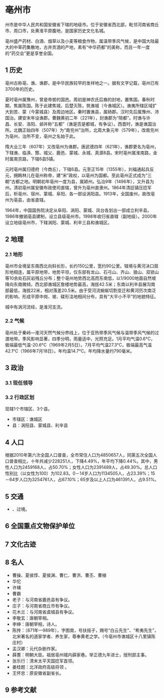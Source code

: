 # 亳州市



州市是中华人民共和国安徽省下辖的地级市。位于安徽省西北部，毗邻河南省商丘市、周口市，处黄淮平原腹地，是国家历史文化名城。

亳州盛产药材、白酒、烟草以及小麦等粮食作物，属温带季风气候，是中国大陆最大的中草药集散地，古井贡酒的产地，素有“中华药都”的美称，而且一年一度的“药交会”更是享誉全国。



## 1 历史

亳州古称亳、谯、谯郡，是中华民族较早的发祥地之一。据有文字记载，亳州已有3700年的历史。

夏时亳州属豫州，曾是帝喾的国邑。周初是神农氏后裔的封地，置焦国。春秋时期，焦属陈国。陈于此建焦城，后楚灭陈，筑谯城（今谯城区）。谯夷所辖区域扩大到苦、蒙（今蒙城县）及周边地区。秦时置谯县，属砀郡。汉时先后属豫州、沛国治。建安末年设谯郡。曹魏黄初二年（221年），封谯郡为“陪都”。时谯与许昌、长安、洛阳、邺并称“五都”（谯是否是都城，有争议）。西晋时，谯是谯国治所。北魏正始四年（507年）为“南兖州”治所，北周大象元年（579年），改南兖州为亳州，治所不变，亳州之名始于此。

隋大业三年（607年）又改亳州为谯郡。唐武德四年（621年），谯郡更名为亳州，下辖谯、临涣、酂、城父、鹿邑、蒙城、永城、真源8县。宋时亳州属淮南路，金时属南京路，下辖6县5镇。

元时亳州属归德府（今商丘），下辖6县。元至正15年（1355年），刘福通起兵反元，拥韩林儿在亳州称帝，建“宋”政权，以亳州为国都。至此亳州正式成为“三朝”古都之地。明朝初年亳州一度为县，属颍州。弘治9年（1496年），又升县为州。清初亳州属安徽布政使司直辖，曾升为亳州直隶州。1864年清廷镇压捻军后，析亳州、宿州、蒙城、阜阳、各一部设涡阳县。1913年，全国废州，故改亳州为亳县，由省直辖。

1964年，中国国务院决定从阜阳、涡阳、蒙城、凤台各划出一部成立利辛县。1986年撤销亳县建制，设立县级亳州市。1998年收归省直辖（副地级）。2000年设立地级亳州市，下辖涡阳、蒙城、利辛三县和谯城区。



## 2 地理



### 2.1 地形

亳州市全境呈东南西北向斜长形，长约150公里，宽约90公里。辖境与黄河决口扇形地相连，属平原地带，地势平坦，仅东部有龙山、石弓山、齐山、狼山、双锁山等10余处石灰岩残丘分布；整个亳州地势西北高而东南低，以1/9000地面自然坡降向东南微倾。西北部谯城区詹楼地势最高，海拔42.5米；东南以利辛县展沟南部最低，海拔22米，相对落差20.5米。由于受河流蜿蜒切割变迁和黄河历次南泛的影响，形成平原中岗、坡、碟形洼地相间分布，具有“大平小不平”的地貌特征。

城中有涡河流经，是淮河支流。



### 2.2 气候

亳州处于秦岭—淮河天然气候分界线上，位于亚热带季风气候与温带季风气候的过渡地带。季风影响显著，四季分明，雨量适中，光照充足。1月平均气温0.6°C，极端最低气温-20.6°C（1969年2月5日）。7月平均气温27.3°C，极端最高气温42.1°C（1966年7月18日）。年均温14.7°C。年均降水量约790毫米。



## 3 政治



### 3.1 现任领导



### 3.2 行政区划

现辖1个市辖区、3个县。

* 市辖区：谯城区
* 县：涡阳县、蒙城县、利辛县



## 4 人口

根据2010年第六次全国人口普查，全市常住人口为4850657人，同第五次全国人口普查相比，十年共减少228251人，下降4.49%，年平均下降0.44%。其中，男性人口为2459168人，占50.70%；女性人口为2391489人，占49.30%。总人口性别比（以女性为100）为102.83。0－14岁人口为1134505人，占23.39%；15－64岁人口为3254761人，占67.10%；65岁及以上人口为461391人，占9.51%。



## 5 交通

* 、过境。



## 6 全国重点文物保护单位



## 7 文化古迹



## 8 名人

* 曹操、夏侯惇、夏侯渊、曹仁、曹洪、曹丕、曹植
* 华佗
* 许褚
* 曹霸
* 老子：与河南省鹿邑县有争议。
* 庄子：与河南省商丘市有争议。
* 花木兰：与河南省虞城县有争议。
* 李敬玄：唐朝宰相。
* 李绅：唐朝宰相，诗人。
* 陈抟：（871年—989年），字图南，号扶摇子，赐号“白云先生”、“希夷先生”，北宋著名的道家学者、养生家，尊奉黄老之学。（今亳州市谯城区十八里镇陈庄村）
* 孟汉卿：元代杂剧作家。
* 薛蕙：明朝大臣。祖居亳州城内薛家巷。举正德九年进士，授刑部主事。
* 张乐行：清末太平天国捻军首领。
* 姜桂题：北洋政府高级将领 。
* 王怀忠：原安徽省副省长。



## 9 参考文献



